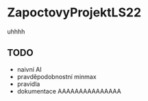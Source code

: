 # ZapoctovyProjektLS22

uhhhh

## TODO

- naivní AI
- pravděpodobnostní minmax
- pravidla
- dokumentace AAAAAAAAAAAAAAA
